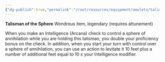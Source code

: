 ```yaml
---
{"dg-publish":true,"permalink":"/root/resources/equipment/amulets/talisman-of-the-sphere/","title":"Talisman of the Sphere"}
---
```



**Talisman of the Sphere**
Wondrous item, legendary (requires attunement)

When you make an Intelligence (Arcana) check to control a sphere of annihilation while you are holding this talisman, you double your proficiency bonus on the check. In addition, when you start your turn with control over a sphere of annihilation, you can use an action to levitate it 10 feet plus a number of additional feet equal to 10 x your Intelligence modifier.

